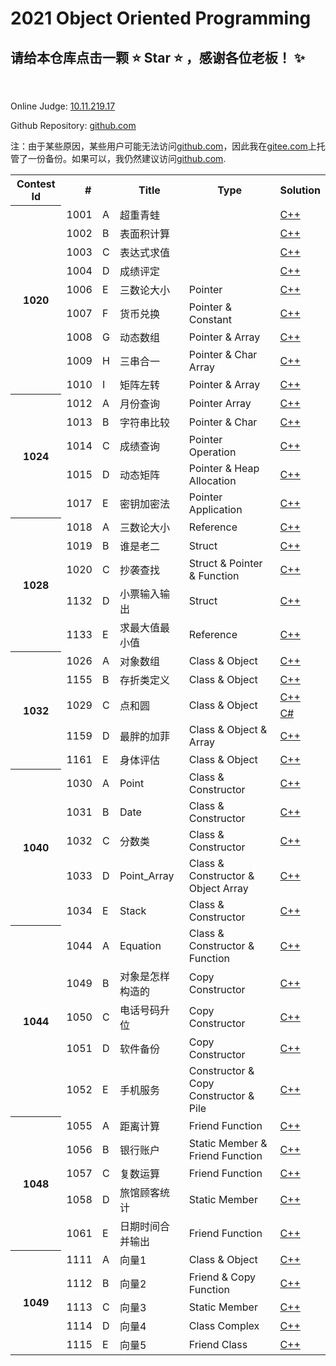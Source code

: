  2021 Object Oriented Programming
==================================
请给本仓库点击一颗 :star: Star :star: ，感谢各位老板！ :sparkles:
----------------------------------

<br>

Online Judge: [10.11.219.17](http://10.11.219.17/JudgeOnline/)

Github Repository: [github.com](https://github.com/IkaroInory/ProblemSolvingReport/tree/master/SZTU%20OJ/2021%20Object%20Oriented%20Programming)

注：由于某些原因，某些用户可能无法访问[github.com](https://github.com/IkaroInory/ProblemSolvingReport)，因此我在[gitee.com](https://gitee.com/ikaroinory/ProblemSolvingReport)上托管了一份备份。如果可以，我仍然建议访问[github.com](https://github.com/IkaroInory/ProblemSolvingReport).

<table>
    <tr>
        <th>Contest Id</th>
        <th colspan="2">#</th>
        <th>Title</th>
        <th>Type</th>
        <th>Solution</th>
    </tr>
    <tr>
        <th rowspan="9">1020</td>
        <td>1001</td>
        <td>A</td>
        <td>超重青蛙</td>
        <td></td>
        <td><a href="./src/1001%20-%20超重青蛙.cpp">C++</a></td>
    </tr>
    <tr>
        <td>1002</td>
        <td>B</td>
        <td>表面积计算</td>
        <td></td>
        <td><a href="./src/1002%20-%20表面积计算.cpp">C++</a></td>
    </tr>
    <tr>
        <td>1003</td>
        <td>C</td>
        <td>表达式求值</td>
        <td></td>
        <td><a href="./src/1003%20-%20表达式求值.cpp">C++</a></td>
    </tr>
    <tr>
        <td>1004</td>
        <td>D</td>
        <td>成绩评定</td>
        <td></td>
        <td><a href="./src/1004%20-%20成绩评定.cpp">C++</a></td>
    </tr>
    <tr>
        <td>1006</td>
        <td>E</td>
        <td>三数论大小</td>
        <td>Pointer</td>
        <td><a href="./src/1006%20-%20三数论大小.cpp">C++</a></td>
    </tr>
    <tr>
        <td>1007</td>
        <td>F</td>
        <td>货币兑换</td>
        <td>Pointer & Constant</td>
        <td><a href="./src/1007%20-%20货币兑换.cpp">C++</a></td>
    </tr>
    <tr>
        <td>1008</td>
        <td>G</td>
        <td>动态数组</td>
        <td>Pointer & Array</td>
        <td><a href="./src/1008%20-%20动态数组.cpp">C++</a></td>
    </tr>
    <tr>
        <td>1009</td>
        <td>H</td>
        <td>三串合一</td>
        <td>Pointer & Char Array</td>
        <td><a href="./src/1009%20-%20三串合一.cpp">C++</a></td>
    </tr>
    <tr>
        <td>1010</td>
        <td>I</td>
        <td>矩阵左转</td>
        <td>Pointer & Array</td>
        <td><a href="./src/1010%20-%20矩阵左转.cpp">C++</a></td>
    </tr>
    <tr>
        <th rowspan="5">1024</td>
        <td>1012</td>
        <td>A</td>
        <td>月份查询</td>
        <td>Pointer Array</td>
        <td><a href="./src/1012%20-%20月份查询.cpp">C++</a></td>
    </tr>
    <tr>
        <td>1013</td>
        <td>B</td>
        <td>字符串比较</td>
        <td>Pointer & Char</td>
        <td><a href="./src/1013%20-%20字符串比较.cpp">C++</a></td>
    </tr>
    <tr>
        <td>1014</td>
        <td>C</td>
        <td>成绩查询</td>
        <td>Pointer Operation</td>
        <td><a href="./src/1014%20-%20成绩查询.cpp">C++</a></td>
    </tr>
    <tr>
        <td>1015</td>
        <td>D</td>
        <td>动态矩阵</td>
        <td>Pointer & Heap Allocation</td>
        <td><a href="./src/1015%20-%20动态矩阵.cpp">C++</a></td>
    </tr>
    <tr>
        <td>1017</td>
        <td>E</td>
        <td>密钥加密法</td>
        <td>Pointer Application</td>
        <td><a href="./src/1017%20-%20密钥加密法.cpp">C++</a></td>
    </tr>
        <tr>
        <th rowspan="5">1028</td>
        <td>1018</td>
        <td>A</td>
        <td>三数论大小</td>
        <td>Reference</td>
        <td><a href="./src/1018%20-%20三数论大小.cpp">C++</a></td>
    </tr>
    <tr>
        <td>1019</td>
        <td>B</td>
        <td>谁是老二</td>
        <td>Struct</td>
        <td><a href="./src/1019%20-%20谁是老二.cpp">C++</a></td>
    </tr>
    <tr>
        <td>1020</td>
        <td>C</td>
        <td>抄袭查找</td>
        <td>Struct & Pointer & Function</td>
        <td><a href="./src/1020%20-%20抄袭查找.cpp">C++</a></td>
    </tr>
    <tr>
        <td>1132</td>
        <td>D</td>
        <td>小票输入输出</td>
        <td>Struct</td>
        <td><a href="./src/1132%20-%20小票输入输出.cpp">C++</a></td>
    </tr>
    <tr>
        <td>1133</td>
        <td>E</td>
        <td>求最大值最小值</td>
        <td>Reference</td>
        <td><a href="./src/1133%20-%20求最大值最小值.cpp">C++</a></td>
    </tr>
    <tr>
        <th rowspan="6">1032</td>
        <td>1026</td>
        <td>A</td>
        <td>对象数组</td>
        <td>Class & Object</td>
        <td><a href="./src/1026%20-%20对象数组.cpp">C++</a></td>
    </tr>
    <tr>
        <td>1155</td>
        <td>B</td>
        <td>存折类定义</td>
        <td>Class & Object</td>
        <td><a href="./src/1155%20-%20存折类定义.cpp">C++</a></td>
    </tr>
    <tr>
        <td rowspan="2">1029</td>
        <td rowspan="2">C</td>
        <td rowspan="2">点和圆</td>
        <td rowspan="2">Class & Object</td>
        <td><a href="./src/1029%20-%20点和圆.cpp">C++</a></td>
    </tr>
    <tr>
        <td><a href="./src/1029%20-%20点和圆.cs">C#</a></td>
    </tr>
    <tr>
        <td>1159</td>
        <td>D</td>
        <td>最胖的加菲</td>
        <td>Class & Object & Array</td>
        <td><a href="./src/1159%20-%20最胖的加菲.cpp">C++</a></td>
    </tr>
    <tr>
        <td>1161</td>
        <td>E</td>
        <td>身体评估</td>
        <td>Class & Object</td>
        <td><a href="./src/1161%20-%20身体评估.cpp">C++</a></td>
    </tr>
    <tr>
        <th rowspan="5">1040</td>
        <td>1030</td>
        <td>A</td>
        <td>Point</td>
        <td>Class & Constructor</td>
        <td><a href="./src/1030%20-%20Point.cpp">C++</a></td>
    </tr>
    <tr>
        <td>1031</td>
        <td>B</td>
        <td>Date</td>
        <td>Class & Constructor</td>
        <td><a href="./src/1031%20-%20Date.cpp">C++</a></td>
    </tr>
    <tr>
        <td>1032</td>
        <td>C</td>
        <td>分数类</td>
        <td>Class & Constructor</td>
        <td><a href="./src/1032%20-%20分数类.cpp">C++</a></td>
    </tr>
    <tr>
        <td>1033</td>
        <td>D</td>
        <td>Point_Array</td>
        <td>Class & Constructor & Object Array</td>
        <td><a href="./src/1033%20-%20Point_Array.cpp">C++</a></td>
    </tr>
    <tr>
        <td>1034</td>
        <td>E</td>
        <td>Stack</td>
        <td>Class & Constructor</td>
        <td><a href="./src/1034%20-%20Stack.cpp">C++</a></td>
    </tr>
    <tr>
        <th rowspan="5">1044</td>
        <td>1044</td>
        <td>A</td>
        <td>Equation</td>
        <td>Class & Constructor & Function</td>
        <td><a href="./src/1044%20-%20Equation.cpp">C++</a></td>
    </tr>
    <tr>
        <td>1049</td>
        <td>B</td>
        <td>对象是怎样构造的</td>
        <td>Copy Constructor</td>
        <td><a href="./src/1049%20-%20对象是怎样构造的.cpp">C++</a></td>
    </tr>
    <tr>
        <td>1050</td>
        <td>C</td>
        <td>电话号码升位</td>
        <td>Copy Constructor</td>
        <td><a href="./src/1050%20-%20电话号码升位.cpp">C++</a></td>
    </tr>
    <tr>
        <td>1051</td>
        <td>D</td>
        <td>软件备份</td>
        <td>Copy Constructor</td>
        <td><a href="./src/1051%20-%20软件备份.cpp">C++</a></td>
    </tr>
    <tr>
        <td>1052</td>
        <td>E</td>
        <td>手机服务</td>
        <td>Constructor & Copy Constructor & Pile</td>
        <td><a href="./src/1052%20-%20手机服务.cpp">C++</a></td>
    </tr>
    <tr>
        <th rowspan="5">1048</td>
        <td>1055</td>
        <td>A</td>
        <td>距离计算</td>
        <td>Friend Function</td>
        <td><a href="./src/1055%20-%20距离计算.cpp">C++</a></td>
    </tr>
    <tr>
        <td>1056</td>
        <td>B</td>
        <td>银行账户</td>
        <td>Static Member & Friend Function</td>
        <td><a href="./src/1056%20-%20银行账户.cpp">C++</a></td>
    </tr>
    <tr>
        <td>1057</td>
        <td>C</td>
        <td>复数运算</td>
        <td>Friend Function</td>
        <td><a href="./src/1057%20-%20复数运算.cpp">C++</a></td>
    </tr>
    <tr>
        <td>1058</td>
        <td>D</td>
        <td>旅馆顾客统计</td>
        <td>Static Member</td>
        <td><a href="./src/1058%20-%20旅馆顾客统计.cpp">C++</a></td>
    </tr>
    <tr>
        <td>1061</td>
        <td>E</td>
        <td>日期时间合并输出</td>
        <td>Friend Function</td>
        <td><a href="./src/1061%20-%20日期时间合并输出.cpp">C++</a></td>
    </tr>
    <tr>
        <th rowspan="5">1049</td>
        <td>1111</td>
        <td>A</td>
        <td>向量1</td>
        <td>Class & Object</td>
        <td><a href="./src/1111%20-%20向量1.cpp">C++</a></td>
    </tr>
    <tr>
        <td>1112</td>
        <td>B</td>
        <td>向量2</td>
        <td>Friend & Copy Function</td>
        <td><a href="./src/1112%20-%20向量2.cpp">C++</a></td>
    </tr>
    <tr>
        <td>1113</td>
        <td>C</td>
        <td>向量3</td>
        <td>Static Member</td>
        <td><a href="./src/1113%20-%20向量3.cpp">C++</a></td>
    </tr>
    <tr>
        <td>1114</td>
        <td>D</td>
        <td>向量4</td>
        <td>Class Complex</td>
        <td><a href="./src/1114%20-%20向量4.cpp">C++</a></td>
    </tr>
    <tr>
        <td>1115</td>
        <td>E</td>
        <td>向量5</td>
        <td>Friend Class</td>
        <td><a href="./src/1115%20-%20向量5.cpp">C++</a></td>
    </tr>
</table>

